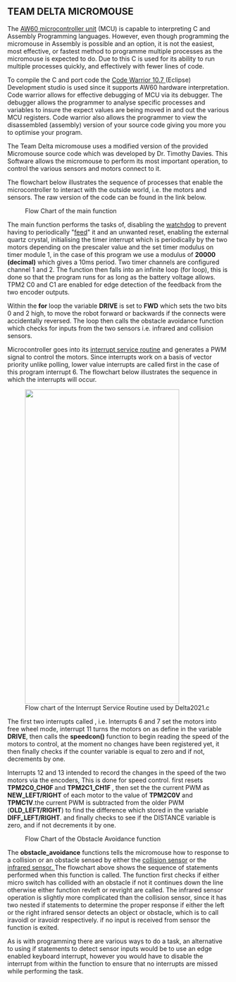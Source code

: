 TEAM DELTA MICROMOUSE 
---------------------------

<!-- wp:paragraph {"align":"justify"} -->
<p class="has-text-align-justify">The <a href="https://www.nxp.com/docs/en/data-sheet/MC9S08AW60.pdf">AW60 microcontroller unit</a> (MCU) is capable to interpreting C and Assembly Programming languages. However, even though programming the micromouse in Assembly is possible and an option, it is not the easiest, most effective, or fastest method to programme multiple processes as the micromouse is expected to do. Due to this C is used for its ability to run multiple processes quickly, and effectively with fewer lines of code.</p>
<!-- /wp:paragraph -->

<!-- wp:paragraph {"align":"justify"} -->
<p class="has-text-align-justify">To compile the C and port code the <a href="https://www.nxp.com/design/software/development-software/codewarrior-development-tools/codewarrior-legacy/codewarrior-for-mcus-eclipse-ide-coldfire-56800-e-dsc-qorivva-56xx-rs08-s08-s12z-11-1:CW-MCU10?tab=Documentation_Tab">Code Warrior 10.7 </a>(Eclipse) Development studio is used since it supports AW60 hardware interpretation. Code warrior allows for effective debugging of MCU via its debugger. The debugger allows the programmer to analyse specific processes and variables to insure the expect values are being moved in and out the various MCU registers. Code warrior also allows the programmer to view the disassembled (assembly) version of your source code giving you more you to optimise your program.</p>
<!-- /wp:paragraph -->

<!-- wp:paragraph {"align":"justify"} -->
<p class="has-text-align-justify">The Team Delta micromouse uses a modified version of the provided Micromouse source code which was developed by Dr. Timothy Davies. This Software allows the micromouse to perform its most important operation, to control the various sensors and motors connect to it.</p>
<!-- /wp:paragraph -->

<!-- wp:paragraph {"align":"justify"} -->
<p class="has-text-align-justify">The flowchart below illustrates the sequence of processes that enable the microcontroller to interact with the outside world, i.e. the motors and sensors. The raw version of the code can be found in the link below.</p>
<!-- /wp:paragraph -->

<!-- wp:image {"align":"center","id":1224,"sizeSlug":"large","linkDestination":"none"} -->
<div class="wp-block-image"><figure class="aligncenter size-large"><img src="https://teamdelta2021.files.wordpress.com/2021/05/screenshot-2021-05-06-at-9.46.37-pm.png?w=908" alt="" class="wp-image-1224"/><figcaption>Flow Chart of the main function</figcaption></figure></div>
<!-- /wp:image -->

<!-- wp:paragraph {"align":"justify"} -->
<p class="has-text-align-justify">The main function performs the tasks of, disabling the <a href="https://en.wikipedia.org/wiki/Watchdog_timer">watchdog</a> to prevent having to periodically "<a href="https://demmel.com/ilcd/help/FeedWatchdog.htm">feed</a>" it and an unwanted reset, enabling the external quartz crystal, initialising the timer interrupt which is periodically by the two motors depending on the prescaler value and the set timer modulus on timer module 1, in the case of this program we use a modulus of <strong>20000 (decimal)</strong> which gives a 10ms period. Two timer channels are configured channel 1 and 2. The function then falls into an infinite loop (for loop), this is done so that the program runs for as long as the battery voltage allows. TPM2 C0 and C1 are enabled for edge detection of the feedback from the two encoder outputs.</p>
<!-- /wp:paragraph -->

<!-- wp:paragraph {"align":"justify"} -->
<p class="has-text-align-justify">Within the <strong>for</strong> loop the variable <strong>DRIVE</strong> is set to <strong>FWD</strong> which sets the two bits 0 and 2 high, to move the robot forward or backwards if the connects were accidentally reversed. The loop then calls the obstacle avoidance function which checks for inputs from the two sensors i.e. infrared and collision sensors. </p>
<!-- /wp:paragraph -->

<!-- wp:paragraph {"align":"justify"} -->
<p class="has-text-align-justify">Microcontroller goes into its <a href="https://canvas.swansea.ac.uk/courses/15962/files/1307218/preview">interrupt service routine</a> and generates a PWM signal to control the motors. Since interrupts work on a basis of vector priority unlike polling, lower value interrupts are called first in the case of this program interrupt 6. The flowchart below illustrates the sequence in which the interrupts will occur.  </p>
<!-- /wp:paragraph -->

<!-- wp:image {"align":"center","id":1096,"width":350,"height":713,"sizeSlug":"large","linkDestination":"none"} -->
<div class="wp-block-image"><figure class="aligncenter size-large is-resized"><img src="https://teamdelta2021.files.wordpress.com/2021/05/screenshot-2021-05-06-at-8.04.34-pm.png?w=502" alt="" class="wp-image-1096" width="350" height="713"/><figcaption>Flow chart of the Interrupt Service Routine used by Delta2021.c</figcaption></figure></div>
<!-- /wp:image -->

<!-- wp:paragraph {"align":"justify"} -->
<p class="has-text-align-justify">The first two interrupts called , i.e. Interrupts 6 and 7 set the motors into free wheel mode, interrupt 11 turns the motors on as define in the variable <strong>DRIVE</strong>, then calls the <strong>speedcon()</strong> function to begin reading the speed of the motors to control, at the moment no changes have been registered yet, it then finally checks if the counter variable is equal to zero and if not, decrements by one.</p>
<!-- /wp:paragraph -->

<!-- wp:paragraph {"align":"justify"} -->
<p class="has-text-align-justify"> Interrupts 12 and 13 intended to record the changes in the speed of the two motors via the encoders, This is done for speed control. first resets <strong>TPM2C0_CH0F </strong>and <strong>TPM2C1_CH1F </strong>, then set the the current PWM as <strong>NEW_LEFT/RIGHT</strong> of each motor to the value of <strong>TPM2C0V</strong> and <strong>TPMC1V</strong>.the current PWM is subtracted from the older PWM (<strong>OLD_LEFT/RIGHT</strong>) to find the difference which stored in the variable <strong>DIFF_LEFT/RIGHT</strong>. and finally checks to see if the DISTANCE variable is zero, and  if not decrements it by one.</p>
<!-- /wp:paragraph -->

<!-- wp:image {"id":1055,"sizeSlug":"large","linkDestination":"none"} -->
<figure class="wp-block-image size-large"><img src="https://teamdelta2021.files.wordpress.com/2021/05/screenshot-2021-05-06-at-6.03.37-pm.png?w=1024" alt="" class="wp-image-1055"/><figcaption>Flow Chart of the Obstacle Avoidance function</figcaption></figure>
<!-- /wp:image -->

<!-- wp:paragraph {"align":"justify"} -->
<p class="has-text-align-justify">The <strong>obstacle_avoidance</strong> functions tells the micromouse how to response to a collision or an obstacle sensed by either the <a href="https://teamdelta2021.files.wordpress.com/2021/03/collision-sensor-documentation-4.pdf">collision sensor</a> or the<a href="https://teamdelta2021.com/ir-sensor/"> infrared sensor. </a>The flowchart above shows the sequence of statements performed when this function is called. The function first checks if either micro switch has collided with an obstacle if not it continues down the line otherwise either function revleft or revright are called.  The infrared sensor operation is slightly more complicated than the collision sensor, since it has two nested if statements to determine the proper response if either the left or the right infrared sensor detects an object or obstacle, which is to call iravoidl or iravoidr respectively. if no input is received from sensor the function is exited.</p>
<!-- /wp:paragraph -->

<!-- wp:paragraph {"align":"justify"} -->
<p class="has-text-align-justify">As is with programming there are various ways to do a task, an alternative to using if statements to detect sensor inputs would be to use an edge enabled keyboard interrupt, however you would have to disable the interrupt from within the function to ensure that no interrupts are missed while performing the task.</p>
<!-- /wp:paragraph -->


